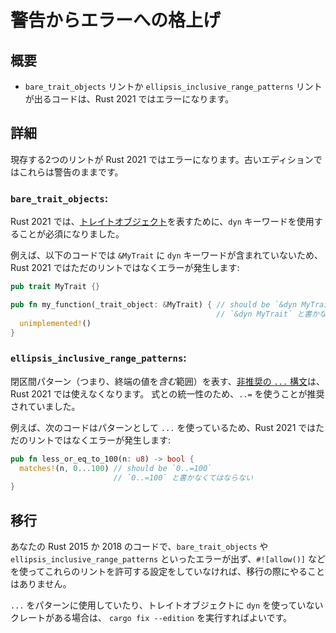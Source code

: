 <!--
# Warnings promoted to errors
-->

# 警告からエラーへの格上げ

<!--
## Summary
-->

## 概要

<!--
- Code that triggered the `bare_trait_objects` and `ellipsis_inclusive_range_patterns` lints will error in Rust 2021.
-->

- `bare_trait_objects` リントか `ellipsis_inclusive_range_patterns` リントが出るコードは、Rust 2021 ではエラーになります。

<!--
## Details
-->

## 詳細

<!--
Two existing lints are becoming hard errors in Rust 2021, but these lints will remain warnings in older editions.
-->

現存する2つのリントが Rust 2021 ではエラーになります。古いエディションではこれらは警告のままです。

### `bare_trait_objects`:

<!--
The use of the `dyn` keyword to identify [trait objects](https://doc.rust-lang.org/book/ch17-02-trait-objects.html)
will be mandatory in Rust 2021.
-->

Rust 2021 では、[トレイトオブジェクト](https://doc.rust-jp.rs/book-ja/ch17-02-trait-objects.html)を表すために、`dyn` キーワードを使用することが必須になりました。

<!--
For example, the following code which does not include the `dyn` keyword in `&MyTrait`
will produce an error instead of just a lint in Rust 2021:
-->

例えば、以下のコードでは `&MyTrait` に `dyn` キーワードが含まれていないため、Rust 2021 ではただのリントではなくエラーが発生します:

```rust
pub trait MyTrait {}

pub fn my_function(_trait_object: &MyTrait) { // should be `&dyn MyTrait`
                                              // `&dyn MyTrait` と書かなくてはならない
  unimplemented!()
}
```

### `ellipsis_inclusive_range_patterns`:

<!--
The [deprecated `...` syntax](https://doc.rust-lang.org/stable/reference/patterns.html#range-patterns)
for inclusive range patterns (i.e., ranges where the end value is *included* in the range) is no longer 
accepted in Rust 2021. It has been superseded by `..=`, which is consistent with expressions.
-->

閉区間パターン（つまり、終端の値を*含む*範囲）を表す、[非推奨の `...` 構文](https://doc.rust-lang.org/stable/reference/patterns.html#range-patterns)は、Rust 2021 では使えなくなります。
式との統一性のため、`..=` を使うことが推奨されていました。

<!--
For example, the following code which uses `...` in a pattern will produce an error instead of 
just a lint in Rust 2021:
-->

例えば、次のコードはパターンとして `...` を使っているため、Rust 2021 ではただのリントではなくエラーが発生します:

```rust
pub fn less_or_eq_to_100(n: u8) -> bool {
  matches!(n, 0...100) // should be `0..=100`
                       // `0..=100` と書かなくてはならない
}
```

<!--
## Migrations 
-->

## 移行

<!--
If your Rust 2015 or 2018 code does not produce any warnings for `bare_trait_objects` 
or `ellipsis_inclusive_range_patterns` and you've not allowed these lints through the 
use of `#![allow()]` or some other mechanism, then there's no need to migrate.
-->

あなたの Rust 2015 か 2018 のコードで、`bare_trait_objects` や `ellipsis_inclusive_range_patterns` といったエラーが出ず、`#![allow()]` などを使ってこれらのリントを許可する設定をしていなければ、移行の際にやることはありません。

<!--
To automatically migrate any crate that uses `...` in patterns or does not use `dyn` with
trait objects, you can run `cargo fix --edition`.
-->

`...` をパターンに使用していたり、トレイトオブジェクトに `dyn` を使っていないクレートがある場合は、
`cargo fix --edition` を実行すればよいです。
